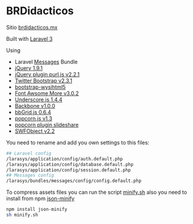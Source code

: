 BRDidacticos
=============

Sitio [brdidacticos.mx](http://brdidacticos.mx)

Built with [Laravel 3](http://laravel.com)

Using
- Laravel [Messages](http://bundles.laravel.com/bundle/Messages) Bundle
- [jQuery 1.9.1](https://github.com/jquery/jquery/tree/1.9.1)
- [jQuery plugin purl.js v2.2.1](https://github.com/allmarkedup/jQuery-URL-Parser)
- [Twitter Bootstrap v2.3.1](https://github.com/twitter/bootstrap/tree/v2.3.1)
- [bootstrap-wysihtml5](https://github.com/jhollingworth/bootstrap-wysihtml5/)
- [Font Awsome More v3.0.2](https://github.com/gregoryloucas/Font-Awesome-More/tree/Font-Awesome-v3.0.2)
- [Underscore.js 1.4.4](https://github.com/documentcloud/underscore/tree/1.4.4)
- [Backbone v1.0.0](https://github.com/documentcloud/backbone/tree/1.0.0)
- [bbGrid.js 0.6.4](https://github.com/direct-fuel-injection/bbGrid)
- [popcorn.js v1.3](https://github.com/mozilla/popcorn-js/tree/v1.3)
- [popcorn plugin slideshare](https://github.com/SocialCoding4Good/popcorn-js-slideshare)
- [SWFObject v2.2](https://code.google.com/p/swfobject/)


You need to rename and add you own settings to this files:

```bash
## Laravel config
/larasys/application/config/auth.default.php
/larasys/application/config/database.default.php
/larasys/application/config/session.default.php
## Messages config
/larasys/bundles/messages/config/config.default.php
```

To compress assets files you can run the script [minify.sh](https://github.com/friveroll/BRDidacticos/blob/master/minify.sh) also you need to install from
npm [json-minify](https://npmjs.org/package/json-minify)

```bash
npm install json-minify
sh minify.sh
```

